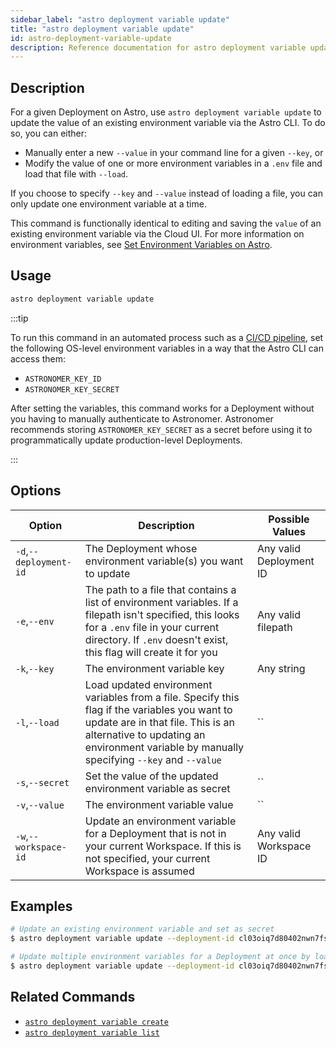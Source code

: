 ```yaml
---
sidebar_label: "astro deployment variable update"
title: "astro deployment variable update"
id: astro-deployment-variable-update
description: Reference documentation for astro deployment variable update.
---
```


## Description

For a given Deployment on Astro, use `astro deployment variable update` to update the value of an existing environment variable via the Astro CLI. To do so, you can either:

- Manually enter a new `--value` in your command line for a given `--key`, or
- Modify the value of one or more environment variables in a `.env` file and load that file with `--load`.

If you choose to specify `--key` and `--value` instead of loading a file, you can only update one environment variable at a time.

This command is functionally identical to editing and saving the `value` of an existing environment variable via the Cloud UI. For more information on environment variables, see [Set Environment Variables on Astro](environment-variables.md).

## Usage

```sh
astro deployment variable update
```

:::tip

To run this command in an automated process such as a [CI/CD pipeline](ci-cd.md), set the following OS-level environment variables in a way that the Astro CLI can access them:

- `ASTRONOMER_KEY_ID`
- `ASTRONOMER_KEY_SECRET`

After setting the variables, this command works for a Deployment without you having to manually authenticate to Astronomer. Astronomer recommends storing `ASTRONOMER_KEY_SECRET` as a secret before using it to programmatically update production-level Deployments.

:::

## Options

| Option                         | Description                                                                            | Possible Values                                                                |
| ------------------------------ | -------------------------------------------------------------------------------------- | ------------------------------------------------------------------------------ |
| `-d`,`--deployment-id`           |       The Deployment whose environment variable(s) you want to update                           | Any valid Deployment ID |
| `-e`,`--env`                  | The path to a file that contains a list of environment variables.  If a filepath isn't specified, this looks for a `.env` file in your current directory. If `.env` doesn't exist, this flag will create it for you                                                                 | Any valid filepath       |
| `-k`,`--key`             | The environment variable key                                                  | Any string |
| `-l`,`--load`    | Load updated environment variables from a file. Specify this flag if the variables you want to update are in that file. This is an alternative to updating an environment variable by manually specifying `--key` and `--value`             |`` |
| `-s`,`--secret`    | Set the value of the updated environment variable as secret      |`` |
| `-v`,`--value`    | The environment variable value          |`` |
| `-w`,`--workspace-id`          | Update an environment variable for a Deployment that is not in your current Workspace. If this is not specified, your current Workspace is assumed           | Any valid Workspace ID

## Examples

```sh
# Update an existing environment variable and set as secret
$ astro deployment variable update --deployment-id cl03oiq7d80402nwn7fsl3dmv --key AIRFLOW__SECRETS__BACKEND_KWARGS --value <my-new-secret-value> --secret

# Update multiple environment variables for a Deployment at once by loading them from a .env file
$ astro deployment variable update --deployment-id cl03oiq7d80402nwn7fsl3dmv --load --env .env.dev
```

## Related Commands

- [`astro deployment variable create`](cli/astro-deployment-variable-create.md)
- [`astro deployment variable list`](cli/astro-deployment-variable-list.md)
